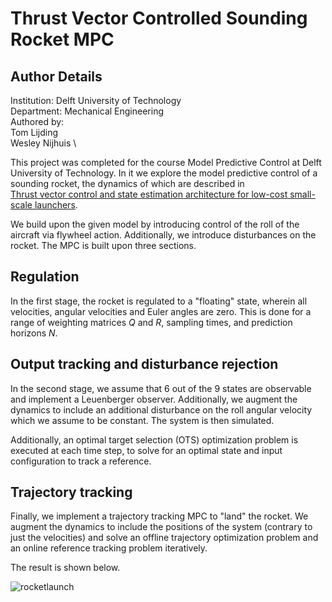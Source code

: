 # Thrust Vector Controlled Sounding Rocket MPC

## Author Details
Institution: Delft University of Technology \
Department: Mechanical Engineering \
Authored by: \
Tom Lijding \
Wesley Nijhuis \

This project was completed for the course Model Predictive Control at Delft University of Technology. In it we explore the model predictive control of a sounding rocket, the dynamics of which are described in \
[Thrust vector control and state estimation architecture for low-cost small-scale launchers](https://arxiv.org/abs/2303.16983).

We build upon the given model by introducing control of the roll of the aircraft via flywheel action. Additionally, we introduce disturbances on the rocket. The MPC is built upon three sections.

## Regulation
In the first stage, the rocket is regulated to a "floating" state, wherein all velocities, angular velocities and Euler angles are zero. This is done for a range of weighting matrices $Q$ and $R$, sampling times, and prediction horizons $N$.

## Output tracking and disturbance rejection
In the second stage, we assume that 6 out of the 9 states are observable and implement a Leuenberger observer. Additionally, we augment the dynamics to include an additional disturbance on the roll angular velocity which we assume to be constant. The system is then simulated.

Additionally, an optimal target selection (OTS) optimization problem is executed at each time step, to solve for an optimal state and input configuration to track a reference.

## Trajectory tracking
Finally, we implement a trajectory tracking MPC to "land" the rocket. We augment the dynamics to include the positions of the system (contrary to just the velocities) and solve an offline trajectory optimization problem and an online reference tracking problem iteratively.

The result is shown below.

![rocketlaunch](https://github.com/user-attachments/assets/66b14073-fd94-4857-b341-9a2e278c8eff)
